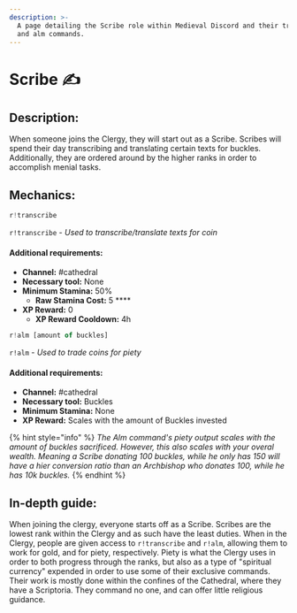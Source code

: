 ```yaml
---
description: >-
  A page detailing the Scribe role within Medieval Discord and their transcribe
  and alm commands.
---
```


# Scribe ✍️

## Description:

When someone joins the Clergy, they will start out as a Scribe. Scribes will spend their day transcribing and translating certain texts for buckles. Additionally, they are ordered around by the higher ranks in order to accomplish menial tasks.

## Mechanics:

```javascript
r!transcribe
```

`r!transcribe` - _Used to transcribe/translate texts for coin_

#### Additional requirements:

* **Channel:** \#cathedral
* **Necessary tool:** None
* **Minimum Stamina:** 50%
  * **Raw Stamina Cost:** 5 ****
* **XP Reward:** 0
  * **XP Reward Cooldown:** 4h

```javascript
r!alm [amount of buckles]
```

`r!alm` - _Used to trade coins for piety_

#### Additional requirements:

* **Channel:** \#cathedral
* **Necessary tool:** Buckles
* **Minimum Stamina:** None
* **XP Reward:** Scales with the amount of Buckles invested

{% hint style="info" %}
_The Alm command's piety output scales with the amount of buckles sacrificed. However, this also scales with your overal wealth. Meaning a Scribe donating 100 buckles, while he only has 150 will have a hier conversion ratio than an Archbishop who donates 100, while he has 10k buckles._
{% endhint %}

## In-depth guide:

When joining the clergy, everyone starts off as a Scribe. Scribes are the lowest rank within the Clergy and as such have the least duties. When in the Clergy, people are given access to `r!transcribe` and `r!alm`, allowing them to work for gold, and for piety, respectively. Piety is what the Clergy uses in order to both progress through the ranks, but also as a type of "spiritual currency" expended in order to use some of their exclusive commands. Their work is mostly done within the confines of the Cathedral, where they have a Scriptoria. They command no one, and can offer little religious guidance.

